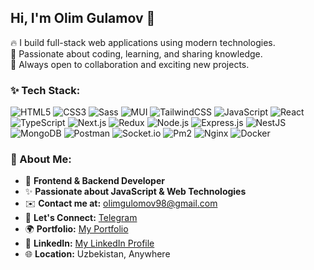 ## Hi, I'm Olim Gulamov 👋  

🔥 I build full-stack web applications using modern technologies.  
💖 Passionate about coding, learning, and sharing knowledge.  
🌟 Always open to collaboration and exciting new projects.  

### ✨ Tech Stack:

![HTML5](https://img.shields.io/badge/-HTML5-E34F26?style=flat&logo=html5&logoColor=fff)
![CSS3](https://img.shields.io/badge/-CSS3-1572B6?style=flat&logo=css3&logoColor=fff)
![Sass](https://img.shields.io/badge/-Sass-CC6699?style=flat&logo=sass&logoColor=fff)
![MUI](https://img.shields.io/badge/-MUI-007FFF?style=flat&logo=mui&logoColor=fff)
![TailwindCSS](https://img.shields.io/badge/-TailwindCSS-06B6D4?style=flat&logo=tailwindcss&logoColor=fff)
![JavaScript](https://img.shields.io/badge/-JavaScript-F7DF1E?style=flat&logo=javascript&logoColor=000)
![React](https://img.shields.io/badge/-React-61DAFB?style=flat&logo=react&logoColor=000)
![TypeScript](https://img.shields.io/badge/-TypeScript-007ACC?style=flat&logo=typescript&logoColor=fff)
![Next.js](https://img.shields.io/badge/-Next.js-000?style=flat&logo=nextdotjs&logoColor=fff)
![Redux](https://img.shields.io/badge/-Redux-764ABC?style=flat&logo=redux&logoColor=fff)
![Node.js](https://img.shields.io/badge/-Node.js-339933?style=flat&logo=nodedotjs&logoColor=fff)
![Express.js](https://img.shields.io/badge/-Express.js-000000?style=flat&logo=express&logoColor=fff)
![NestJS](https://img.shields.io/badge/-NestJS-E0234E?style=flat&logo=nestjs&logoColor=fff)
![MongoDB](https://img.shields.io/badge/-MongoDB-47A248?style=flat&logo=mongodb&logoColor=fff)
![Postman](https://img.shields.io/badge/-Postman-FF6C37?style=flat&logo=postman&logoColor=fff)
![Socket.io](https://img.shields.io/badge/-Socket.io-010101?style=flat&logo=socketdotio&logoColor=fff)
![Pm2](https://img.shields.io/badge/-PM2-2B037A?style=flat&logo=pm2&logoColor=fff)
![Nginx](https://img.shields.io/badge/-Nginx-009639?style=flat&logo=nginx&logoColor=fff)
![Docker](https://img.shields.io/badge/-Docker-2496ED?style=flat&logo=docker&logoColor=fff)

### 📙 About Me:
- 💼 **Frontend & Backend Developer**
- ✨ **Passionate about JavaScript & Web Technologies**
- ✉️ **Contact me at:** [olimgulomov98@gmail.com](mailto:olimgulomov98@gmail.com) 
- 👤 **Let's Connect:** [Telegram](http://t.me/gulomov98)
- 🌍 **Portfolio:** [My Portfolio](https://olim-portfolio.netlify.app/)
- 🔗 **LinkedIn:** [My LinkedIn Profile](https://www.linkedin.com/in/olim-gulamov-64629334a/)
- 🌐 **Location:** Uzbekistan, Anywhere

